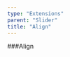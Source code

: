```yaml
---
type: "Extensions"
parent: "Slider"
title: "Align"
---
```


###Align

<demo>
  <demovanilla src="inline/demos/slider/align-center">
  </demovanilla>
</demo>

<demo>
  <demovanilla src="inline/demos/slider/align-left">
  </demovanilla>
</demo>

<demo>
  <demovanilla src="inline/demos/slider/align-right">
  </demovanilla>
</demo>
